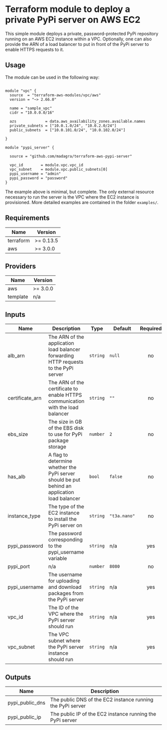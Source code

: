 # Terraform module to deploy a private PyPi server on AWS EC2

This simple module deploys a private, password-protected PyPi repository running on an AWS EC2 instance within a VPC.
Optionally, one can also provide the ARN of a load balancer to put in front of the PyPi server to
enable HTTPS requests to it.


## Usage

The module can be used in the following way:

```hcl

module "vpc" {
  source  = "terraform-aws-modules/vpc/aws"
  version = "~> 2.66.0"

  name = "sample_vpc"
  cidr = "10.0.0.0/16"

  azs             = data.aws_availability_zones.available.names
  private_subnets = ["10.0.1.0/24", "10.0.2.0/24"]
  public_subnets  = ["10.0.101.0/24", "10.0.102.0/24"]

}

module "pypi_server" {

  source = "github.com/madagra/terraform-aws-pypi-server"

  vpc_id        = module.vpc.vpc_id
  vpc_subnet    = module.vpc.public_subnets[0]
  pypi_username = "admin"
  pypi_password = "password"
}
```

The example above is minimal, but complete. The only external resource necessary to run the server is the VPC where the
EC2 instance is provisioned. More detailed examples are contained in the folder `examples/`.


## Requirements

| Name | Version |
|------|---------|
| terraform | >= 0.13.5 |
| aws | >= 3.0.0 |


## Providers

| Name | Version |
|------|---------|
| aws | >= 3.0.0 |
| template | n/a |


## Inputs

| Name | Description | Type | Default | Required |
|------|-------------|------|---------|:--------:|
| alb\_arn | The ARN of the application load balancer forwarding HTTP requests to the PyPi server | `string` | `null` | no |
| certificate\_arn | The ARN of the certificate to enable HTTPS communication with the load balancer | `string` | `""` | no |
| ebs\_size | The size in GB of the EBS disk to use for PyPi package storage | `number` | `2` | no |
| has\_alb | A flag to determine whether the PyPi server should be put behind an application load balancer | `bool` | `false` | no |
| instance\_type | The type of the EC2 instance to install the PyPi server on | `string` | `"t3a.nano"` | no |
| pypi\_password | The password corresponding to the pypi\_username variable | `string` | n/a | yes |
| pypi\_port | n/a | `number` | `8080` | no |
| pypi\_username | The username for uploading and download packages from the PyPi server | `string` | n/a | yes |
| vpc\_id | The ID of the VPC where the PyPi server should run | `string` | n/a | yes |
| vpc\_subnet | The VPC subnet where the PyPi server instance should run | `string` | n/a | yes |

## Outputs

| Name | Description |
|------|-------------|
| pypi\_public\_dns | The public DNS of the EC2 instance running the PyPi server |
| pypi\_public\_ip | The public IP of the EC2 instance running the PyPi server |
